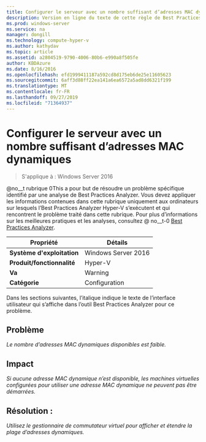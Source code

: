```yaml
---
title: Configurer le serveur avec un nombre suffisant d’adresses MAC dynamiques
description: Version en ligne du texte de cette règle de Best Practices Analyzer.
ms.prod: windows-server
ms.service: na
manager: dongill
ms.technology: compute-hyper-v
ms.author: kathydav
ms.topic: article
ms.assetid: a2804519-9790-4006-80b6-e990a8f505fe
author: KBDAzure
ms.date: 8/16/2016
ms.openlocfilehash: efd1999411187a592cd8d175eb6de25e11605623
ms.sourcegitcommit: 6aff3d88ff22ea141a6ea6572a5ad8dd6321f199
ms.translationtype: MT
ms.contentlocale: fr-FR
ms.lasthandoff: 09/27/2019
ms.locfileid: "71364937"
---
```

# <a name="configure-the-server-with-a-sufficient-amount-of-dynamic-mac-addresses"></a>Configurer le serveur avec un nombre suffisant d’adresses MAC dynamiques

>S'applique à : Windows Server 2016

@no__t rubrique 0This a pour but de résoudre un problème spécifique identifié par une analyse de Best Practices Analyzer. Vous devez appliquer les informations contenues dans cette rubrique uniquement aux ordinateurs sur lesquels l’Best Practices Analyzer Hyper-V s’exécutent et qui rencontrent le problème traité dans cette rubrique. Pour plus d’informations sur les meilleures pratiques et les analyses, consultez @ no__t-0 [Best Practices Analyzer](https://go.microsoft.com/fwlink/?LinkId=122786).  
  
|Propriété|Détails|  
|-|-|  
|**Système d'exploitation**|Windows Server 2016|  
|**Produit/fonctionnalité**|Hyper-V|  
|**Va**|Warning|  
|**Catégorie**|Configuration|  
  
Dans les sections suivantes, l’italique indique le texte de l’interface utilisateur qui s’affiche dans l’outil Best Practices Analyzer pour ce problème.  
  
## <a name="issue"></a>Problème  
  
*Le nombre d’adresses MAC dynamiques disponibles est faible.*  
  
## <a name="impact"></a>Impact  
  
*Si aucune adresse MAC dynamique n’est disponible, les machines virtuelles configurées pour utiliser une adresse MAC dynamique ne peuvent pas être démarrées.*  
  
## <a name="resolution"></a>Résolution :  
  
*Utilisez le gestionnaire de commutateur virtuel pour afficher et étendre la plage d’adresses dynamiques.*  
  


